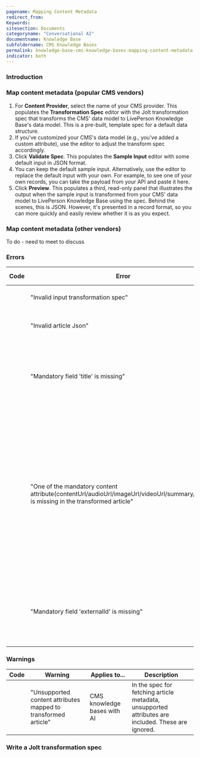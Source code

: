 ```yaml
---
pagename: Mapping Content Metadata
redirect_from:
Keywords:
sitesection: Documents
categoryname: "Conversational AI"
documentname: Knowledge Base
subfoldername: CMS Knowledge Bases
permalink: knowledge-base-cms-knowledge-bases-mapping-content-metadata.html
indicator: both
---
```


### Introduction

### Map content metadata (popular CMS vendors)

1. For **Content Provider**, select the name of your CMS provider.
    This populates the **Transformation Spec** editor with the Jolt transformation spec that transforms the CMS' data model to LivePerson Knowledge Base's data model. This is a pre-built, template spec for a default data structure.
2. If you've customized your CMS's data model (e.g., you've added a custom attribute), use the editor to adjust the transform spec accordingly.
3. Click **Validate Spec**.
    This populates the **Sample Input** editor with some default input in JSON format. 
4. You can keep the default sample input. Alternatively, use the editor to replace the default input with your own. For example, to see one of your own records, you can take the payload from your API and paste it here.
5. Click **Preview**.
    This populates a third, read-only panel that illustrates the output when the sample input is transformed from your CMS' data model to LivePerson Knowledge Base using the spec. Behind the scenes, this is JSON. However, it's presented in a record format, so you can more quickly and easily review whether it is as you expect.

### Map content metadata (other vendors)
To do - need to meet to discuss

### Errors

|Code | Error | Applies to... | Description |
| --- | --- | --- | --- |
| | "Invalid input transformation spec" | All CMS knowledge bases | The Jolt transformation spec is invalid. |
| | "Invalid article Json" | All CMS knowledge bases | The JSON for the sample input is invalid. |
| | "Mandatory field 'title' is missing" | All CMS knowledge bases | The article's "title" is not mapped in the Jolt transformation spec. This is a mandatory field in every spec. |
| | "One of the mandatory content attribute(contentUrl/audioUrl/imageUrl/videoUrl/summary/details) is missing in the transformed article" | All CMS knowledge bases | In the spec for fetching article metadata (CMS knowledge base with AI) or in the spec for fetching article suggestions (CMS knowledge base without AI), at least one of these listed attributes must be present, but at least one is not. | 
| | "Mandatory field 'externalId' is missing" | CMS knowledge bases without AI | The article's "externalId" is not mapped in the Jolt transformation spec. This is a mandatory field in the spec. |

### Warnings

| Code | Warning | Applies to... | Description |
| --- | --- | --- | --- |
| | "Unsupported content attributes mapped to transformed article" | CMS knowledge bases with AI | In the spec for fetching article metadata, unsupported attributes are included. These are ignored. |

### Write a Jolt transformation spec

